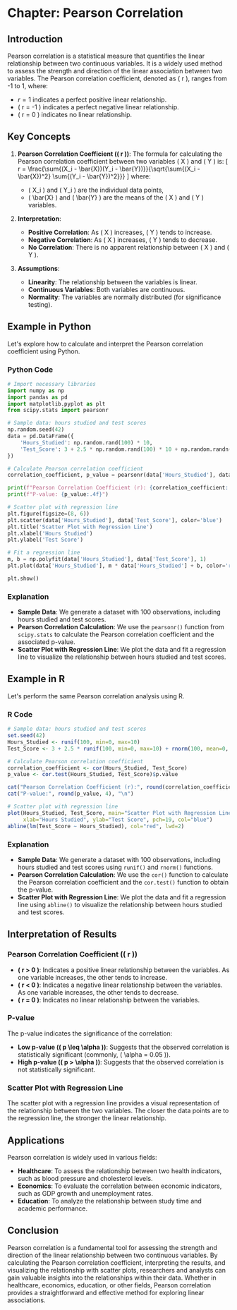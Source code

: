 # Chapter: Pearson Correlation

## Introduction

Pearson correlation is a statistical measure that quantifies the linear relationship between two continuous variables. It is a widely used method to assess the strength and direction of the linear association between two variables. The Pearson correlation coefficient, denoted as \( r \), ranges from -1 to 1, where:

- $r = 1$ indicates a perfect positive linear relationship.
- \( r = -1 \) indicates a perfect negative linear relationship.
- \( r = 0 \) indicates no linear relationship.

## Key Concepts

1. **Pearson Correlation Coefficient (\( r \))**: The formula for calculating the Pearson correlation coefficient between two variables \( X \) and \( Y \) is:
   \[
   r = \frac{\sum{(X_i - \bar{X})(Y_i - \bar{Y})}}{\sqrt{\sum{(X_i - \bar{X})^2} \sum{(Y_i - \bar{Y})^2}}}
   \]
   where:
   - \( X_i \) and \( Y_i \) are the individual data points,
   - \( \bar{X} \) and \( \bar{Y} \) are the means of the \( X \) and \( Y \) variables.

2. **Interpretation**:
   - **Positive Correlation**: As \( X \) increases, \( Y \) tends to increase.
   - **Negative Correlation**: As \( X \) increases, \( Y \) tends to decrease.
   - **No Correlation**: There is no apparent relationship between \( X \) and \( Y \).

3. **Assumptions**:
   - **Linearity**: The relationship between the variables is linear.
   - **Continuous Variables**: Both variables are continuous.
   - **Normality**: The variables are normally distributed (for significance testing).

## Example in Python

Let's explore how to calculate and interpret the Pearson correlation coefficient using Python.

### Python Code

```python
# Import necessary libraries
import numpy as np
import pandas as pd
import matplotlib.pyplot as plt
from scipy.stats import pearsonr

# Sample data: hours studied and test scores
np.random.seed(42)
data = pd.DataFrame({
    'Hours_Studied': np.random.rand(100) * 10,
    'Test_Score': 3 + 2.5 * np.random.rand(100) * 10 + np.random.randn(100) * 2
})

# Calculate Pearson correlation coefficient
correlation_coefficient, p_value = pearsonr(data['Hours_Studied'], data['Test_Score'])

print(f"Pearson Correlation Coefficient (r): {correlation_coefficient:.2f}")
print(f"P-value: {p_value:.4f}")

# Scatter plot with regression line
plt.figure(figsize=(8, 6))
plt.scatter(data['Hours_Studied'], data['Test_Score'], color='blue')
plt.title('Scatter Plot with Regression Line')
plt.xlabel('Hours Studied')
plt.ylabel('Test Score')

# Fit a regression line
m, b = np.polyfit(data['Hours_Studied'], data['Test_Score'], 1)
plt.plot(data['Hours_Studied'], m * data['Hours_Studied'] + b, color='red')

plt.show()
```

### Explanation

- **Sample Data**: We generate a dataset with 100 observations, including hours studied and test scores.
- **Pearson Correlation Calculation**: We use the `pearsonr()` function from `scipy.stats` to calculate the Pearson correlation coefficient and the associated p-value.
- **Scatter Plot with Regression Line**: We plot the data and fit a regression line to visualize the relationship between hours studied and test scores.

## Example in R

Let's perform the same Pearson correlation analysis using R.

### R Code

```r
# Sample data: hours studied and test scores
set.seed(42)
Hours_Studied <- runif(100, min=0, max=10)
Test_Score <- 3 + 2.5 * runif(100, min=0, max=10) + rnorm(100, mean=0, sd=2)

# Calculate Pearson correlation coefficient
correlation_coefficient <- cor(Hours_Studied, Test_Score)
p_value <- cor.test(Hours_Studied, Test_Score)$p.value

cat("Pearson Correlation Coefficient (r):", round(correlation_coefficient, 2), "\n")
cat("P-value:", round(p_value, 4), "\n")

# Scatter plot with regression line
plot(Hours_Studied, Test_Score, main="Scatter Plot with Regression Line",
     xlab="Hours Studied", ylab="Test Score", pch=19, col="blue")
abline(lm(Test_Score ~ Hours_Studied), col="red", lwd=2)
```

### Explanation

- **Sample Data**: We generate a dataset with 100 observations, including hours studied and test scores using `runif()` and `rnorm()` functions.
- **Pearson Correlation Calculation**: We use the `cor()` function to calculate the Pearson correlation coefficient and the `cor.test()` function to obtain the p-value.
- **Scatter Plot with Regression Line**: We plot the data and fit a regression line using `abline()` to visualize the relationship between hours studied and test scores.

## Interpretation of Results

### Pearson Correlation Coefficient (\( r \))

- **\( r > 0 \)**: Indicates a positive linear relationship between the variables. As one variable increases, the other tends to increase.
- **\( r < 0 \)**: Indicates a negative linear relationship between the variables. As one variable increases, the other tends to decrease.
- **\( r = 0 \)**: Indicates no linear relationship between the variables.

### P-value

The p-value indicates the significance of the correlation:
- **Low p-value (\( p \leq \alpha \))**: Suggests that the observed correlation is statistically significant (commonly, \( \alpha = 0.05 \)).
- **High p-value (\( p > \alpha \))**: Suggests that the observed correlation is not statistically significant.

### Scatter Plot with Regression Line

The scatter plot with a regression line provides a visual representation of the relationship between the two variables. The closer the data points are to the regression line, the stronger the linear relationship.

## Applications

Pearson correlation is widely used in various fields:

- **Healthcare**: To assess the relationship between two health indicators, such as blood pressure and cholesterol levels.
- **Economics**: To evaluate the correlation between economic indicators, such as GDP growth and unemployment rates.
- **Education**: To analyze the relationship between study time and academic performance.

## Conclusion

Pearson correlation is a fundamental tool for assessing the strength and direction of the linear relationship between two continuous variables. By calculating the Pearson correlation coefficient, interpreting the results, and visualizing the relationship with scatter plots, researchers and analysts can gain valuable insights into the relationships within their data. Whether in healthcare, economics, education, or other fields, Pearson correlation provides a straightforward and effective method for exploring linear associations.
